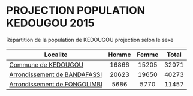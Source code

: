 # PROJECTION POPULATION KEDOUGOU 2015
	
Répartition de la population de KEDOUGOU projection selon le sexe
	
| Localite  | Homme | Femme | Total |
| --------- |:-----:|:-----:|:-----:|
| [Commune de KEDOUGOU](KEDOUGOU) | 16866 | 15205 | 32071 |
| [Arrondissement de BANDAFASSI](BANDAFASSI) | 20623 | 19650 | 40273 |
| [Arrondissement de FONGOLIMBI](FONGOLIMBI) | 5686 | 5770 | 11457 |
